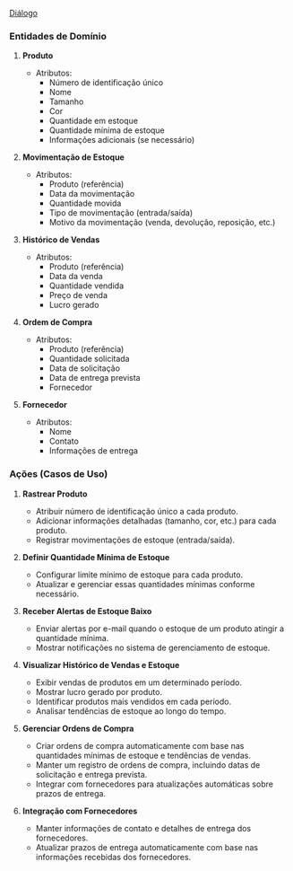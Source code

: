 [Diálogo](https://efficient-sloth-d85.notion.site/Atividade-Mapeando-o-dom-nio-38963358ffd74289b824ff73b187165d)

### Entidades de Domínio
1. **Produto**
   - Atributos:
     - Número de identificação único
     - Nome
     - Tamanho
     - Cor
     - Quantidade em estoque
     - Quantidade mínima de estoque
     - Informações adicionais (se necessário)

2. **Movimentação de Estoque**
   - Atributos:
     - Produto (referência)
     - Data da movimentação
     - Quantidade movida
     - Tipo de movimentação (entrada/saída)
     - Motivo da movimentação (venda, devolução, reposição, etc.)

3. **Histórico de Vendas**
   - Atributos:
     - Produto (referência)
     - Data da venda
     - Quantidade vendida
     - Preço de venda
     - Lucro gerado

4. **Ordem de Compra**
   - Atributos:
     - Produto (referência)
     - Quantidade solicitada
     - Data de solicitação
     - Data de entrega prevista
     - Fornecedor

5. **Fornecedor**
   - Atributos:
     - Nome
     - Contato
     - Informações de entrega

### Ações (Casos de Uso)
1. **Rastrear Produto**
   - Atribuir número de identificação único a cada produto.
   - Adicionar informações detalhadas (tamanho, cor, etc.) para cada produto.
   - Registrar movimentações de estoque (entrada/saída).

2. **Definir Quantidade Mínima de Estoque**
   - Configurar limite mínimo de estoque para cada produto.
   - Atualizar e gerenciar essas quantidades mínimas conforme necessário.

3. **Receber Alertas de Estoque Baixo**
   - Enviar alertas por e-mail quando o estoque de um produto atingir a quantidade mínima.
   - Mostrar notificações no sistema de gerenciamento de estoque.

4. **Visualizar Histórico de Vendas e Estoque**
   - Exibir vendas de produtos em um determinado período.
   - Mostrar lucro gerado por produto.
   - Identificar produtos mais vendidos em cada período.
   - Analisar tendências de estoque ao longo do tempo.

5. **Gerenciar Ordens de Compra**
   - Criar ordens de compra automaticamente com base nas quantidades mínimas de estoque e tendências de vendas.
   - Manter um registro de ordens de compra, incluindo datas de solicitação e entrega prevista.
   - Integrar com fornecedores para atualizações automáticas sobre prazos de entrega.

6. **Integração com Fornecedores**
   - Manter informações de contato e detalhes de entrega dos fornecedores.
   - Atualizar prazos de entrega automaticamente com base nas informações recebidas dos fornecedores.
